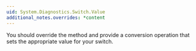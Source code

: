 ```yaml
---
uid: System.Diagnostics.Switch.Value
additional_notes.overrides: *content
---
```


<p>You should override the <xref href="System.Diagnostics.Switch.OnValueChanged"></xref> method and provide a conversion operation that sets the appropriate <xref href="System.Diagnostics.Switch.SwitchSetting"></xref> value for your switch.</p>


